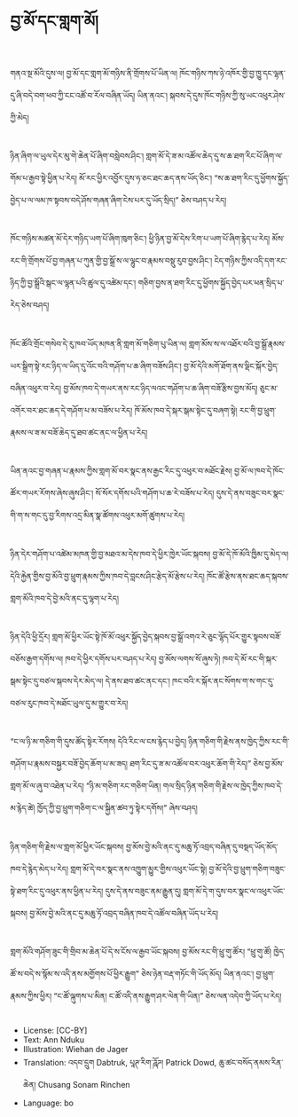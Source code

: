 # བྱ་མོ་དང་གླག་མོ།

##
གནའ་སྔ་མོའི་དུས་ལ། བྱ་མོ་དང་གླག་མོ་གཉིས་ནི་གྲོགས་པོ་ཡིན་ལ། ཁོང་གཉིས་ཀས་ཉེ་འཁོར་གྱི་བྱ་ཁྱུ་དང་ལྷན་དུ་ཞི་བདེ་བག་ཕབ་ཀྱི་ངང་འཚོ་བ་རོལ་བཞིན་ཡོད། ཡིན་ནའང་། སྐབས་དེ་དུས་ཁོང་གཉིས་ཀྱི་སུ་ཡང་འཕུར་ཤེས་ཀྱི་མེད།

##
ཉིན་ཞིག་ལ་ཡུལ་དེར་མུ་གེ་ཆེན་པོ་ཞིག་བསླེབས་ཤིང་། གླག་མོ་དེ་ཟ་མ་འཚོལ་ཆེད་དུ་ས་ཆ་ཐག་རིང་པོ་ཞིག་ལ་གོམ་པ་རྒྱབ་སྟེ་ཕྱིན་པ་རེད། མོ་རང་ཕྱིར་འབྱོར་དུས་ཧ་ཅང་ཐང་ཆད་ནས་ཡོད་ཅིང་། “ས་ཆ་ཐག་རིང་དུ་ཕྱོགས་སྐྱོད་བྱེད་པ་ལ་ལམ་ཁ་སྟབས་བདེ་ཤོས་གཞན་ཞིག་ངེས་པར་དུ་ཡོད་སྲིད།” ཅེས་བཤད་པ་རེད།

##
ཁོང་གཉིས་མཚན་མོ་དེར་གཉིད་ཡག་པོ་ཞིག་ཁུག་ཅིང་། ཕྱི་ཉིན་བྱ་མོ་དེས་རིག་པ་ཡག་པོ་ཞིག་རྙེད་པ་རེད། མོས་རང་གི་གྲོགས་པོ་བྱ་གཞན་པ་ཀུན་གྱི་བྱ་སྒྲོ་ས་ལ་ལྷུང་བ་རྣམས་བསྡུ་རུབ་བྱས་ཤིང་། ངེད་གཉིས་ཀྱིས་འདི་དག་རང་ཉིད་ཀྱི་བྱ་སྒྲོའི་སྒང་ལ་ལྷན་པའི་ཚུལ་དུ་འཚེམ་དང་། གཅིག་བྱས་ན་ཐག་རིང་དུ་ཕྱོགས་སྐྱོད་བྱེད་པར་ཕན་སྲིད་པ་རེད་ཅེས་བཤད།

##
ཁོང་ཚོའི་གྲོང་གསེབ་དེ་རུ་ཁབ་ཡོད་མཁན་ནི་གླག་མོ་གཅིག་པུ་ཡིན་ལ། གླག་མོས་ས་ལ་འཐོར་བའི་བྱ་སྒྲོ་རྣམས་ཡར་སྒྲིག་སྟེ་རང་ཉིད་ལ་ཡིད་དུ་འོང་བའི་གཤོག་པ་ཆ་ཞིག་བཟོས་ཤིང་། བྱ་མོ་དེའི་མགོ་ཐོག་ནས་ལྡིང་སྐོར་བྱེད་བཞིན་འཕུར་བ་རེད། བྱ་མོས་ཁབ་དེ་གཡར་ནས་རང་ཉིད་ལའང་གཤོག་པ་ཆ་ཞིག་བཟོ་རྩིས་བྱས་མོད། ཅུང་མ་འགོར་བར་ཐང་ཆད་དེ་གཤོག་པ་མ་བཟོས་པ་རེད། ཁོ་མོས་ཁབ་དེ་སྐར་སྒམ་སྟེང་དུ་བཞག་སྟེ། རང་གི་བྱ་ཕྲུག་རྣམས་ལ་ཟ་མ་བཟོ་ཆེད་དུ་ཐབ་ཚང་ནང་ལ་ཕྱིན་པ་རེད།

##
ཡིན་ནའང་བྱ་གཞན་པ་རྣམས་ཀྱིས་གླག་མོ་བར་སྣང་ནས་རྒྱང་རིང་དུ་འཕུར་བ་མཐོང་རྗེས། བྱ་མོ་ལ་ཁབ་དེ་ཁོང་ཚོར་གཡར་རོགས་ཞེས་ཞུས་ཤིང་། སོ་སོར་དགོས་པའི་གཤོག་པ་ཆ་རེ་བཟོས་པ་རེད། དུས་དེ་ནས་བཟུང་བར་སྣང་གི་ག་ས་གང་དུ་བྱ་རིགས་འདྲ་མིན་སྣ་ཚོགས་འཕུར་མགོ་ཚུགས་པ་རེད།

##
ཉིན་དེར་གཤོག་པ་འཚེམ་མཁན་གྱི་བྱ་མཐའ་མ་དེས་ཁབ་དེ་ཕྱིར་ཁྱེར་ཡོང་སྐབས། བྱ་མོ་དེ་ཁོ་མོའི་ཁྱིམ་དུ་མེད་ལ། དེའི་རྐྱེན་གྱིས་བྱ་མོའི་བྱ་ཕྲུག་རྣམས་ཀྱིས་ཁབ་དེ་བླངས་ཤིང་རྩེད་མོ་རྩེས་པ་རེད། ཁོང་ཚོ་རྩེས་ནས་ཐང་ཆད་སྐབས་གླག་མོའི་ཁབ་དེ་བྱེ་མའི་ནང་དུ་ལྷག་པ་རེད།

##
ཉིན་དེའི་ཕྱི་དྲོར། གླག་མོ་ཕྱིར་ཡོང་སྟེ་ཁོ་མོ་འཕུར་སྐྱོད་བྱེད་སྐབས་བྱ་སྒྲོ་འགའ་རེ་ཅུང་ལྷོད་པོར་གྱུར་སྟབས་བཟོ་བཅོས་རྒྱག་དགོས་ལ། ཁབ་དེ་ཕྱིར་དགོས་པར་བཤད་པ་རེད། བྱ་མོས་ལགས་སོ་ཞུས་ཏེ། ཁབ་དེ་མོ་རང་གི་སྐར་སྒམ་སྟེང་དུ་བཙལ་སྐབས་དེར་མེད་ལ། དེ་ནས་ཐབ་ཚང་ནང་དང་། ཁང་བའི་ར་སྐོར་ནང་སོགས་ག་ས་གང་དུ་བཙལ་རུང་ཁབ་དེ་མཐོང་ཡུལ་དུ་མ་གྱུར་བ་རེད།

##
“ང་ལ་ཉི་མ་གཅིག་གི་དུས་ཚོད་སྟེར་རོགས། དེའི་རིང་ལ་ངས་རྙེད་པ་བྱེད། ཉིན་གཅིག་གི་རྗེས་ནས་ཁྱེད་ཀྱིས་རང་གི་གཤོག་པ་རྣམས་བསྐྱར་བཟོ་བྱེད་ཆོག་པ་མ་ཟད། ཐག་རིང་དུ་ཟ་མ་འཚོལ་བར་འཕུར་ཆོག་གི་རེད།” ཅེས་བྱ་མོས་གླག་མོ་ལ་ཞུ་བ་འཐེན་པ་རེད། “ཉི་མ་གཅིག་རང་གཅིག་ཡིན། གལ་སྲིད་ཉིན་གཅིག་གི་རྗེས་ལ་ཁྱེད་ཀྱིས་ཁབ་དེ་མ་རྙེད་ཚེ། ཁྱོད་ཀྱི་བྱ་ཕྲུག་གཅིག་ང་ལ་སྐྱིན་ཚབ་ཏུ་སྟེར་དགོས།” ཞེས་བཤད།

##
ཉིན་གཅིག་གི་རྗེས་ལ་གླག་མོ་ཕྱིར་ཡོང་སྐབས། བྱ་མོས་བྱེ་མའི་ནང་དུ་མཆུ་ཏོ་འབྲད་བཞིན་དུ་བསྡད་ཡོད་མོད་ཁབ་དེ་རྙེད་མེད་པ་རེད། གླག་མོ་དེ་བར་སྣང་ནས་འཁྱུག་མྱུར་གྱིས་འཕུར་ཡོང་སྟེ། བྱ་མོ་དེའི་བྱ་ཕྲུག་གཅིག་བཟུང་སྟེ་ཐག་རིང་དུ་འཕུར་ནས་ཕྱིན་པ་རེད། དུས་དེ་ནས་བཟུང་ནམ་རྒྱུན་དུ། གླག་མོ་དེ་ག་དུས་བར་སྣང་ལ་འཕུར་ཡོང་སྐབས། བྱ་མོས་བྱེ་མའི་ནང་དུ་མཆུ་ཏོ་འབྲད་བཞིན་ཁབ་དེ་འཚོལ་བཞིན་ཡོད་པ་རེད།

##
གླག་མོའི་གཤོག་ཟུང་གི་གྲིབ་མ་ཆེན་པོ་དེ་ས་ངོས་ལ་རྒྱབ་ཡོང་སྐབས། བྱ་མོས་རང་གི་ཕྲུ་གུ་ཚོར། “ཕྲུ་གུ་ཚོ། ཁྱེད་ཚོ་ས་བདེ་ས་སྙོམ་ས་འདི་ནས་མགྱོགས་པོ་ཕྱིར་རྒྱུག” ཅེས་ཉེན་བརྡ་གཏོང་གི་ཡོད་མོད། ཡིན་ནའང་། བྱ་ཕྲུག་རྣམས་ཀྱིས་ཕྱིར། “ང་ཚོ་ལྐུགས་པ་མིན། ང་ཚོ་འདི་ནས་རྒྱུག་ཤར་ལེན་གི་ཡིན།” ཅེས་ལན་འདེབ་ཀྱི་ཡོད་པ་རེད།

##
* License: [CC-BY]
* Text: Ann Nduku
* Illustration: Wiehan de Jager
* Translation: འདབ་དྲུག Dabtruk, པཱཊ་རིག་ཌཱོཌ། Patrick Dowd, ཆུ་ཚང་བསོད་ནམས་རིན་ཆེན། Chusang Sonam Rinchen
* Language: bo
